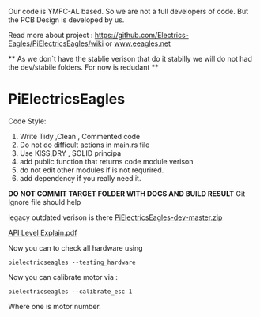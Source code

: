 Our code is YMFC-AL based. So we are not a full developers of code. But the PCB Design is developed by us.


Read more about project : https://github.com/Electrics-Eagles/PiElectricsEagles/wiki or www.eeagles.net


** As we don`t have the stablie verison that do it stabilly we will do not had the dev/stabile folders. For now is redudant **


# PiElectricsEagles


Code Style:

1) Write Tidy ,Clean , Commented code
2) Do not do difficult actions in main.rs file
3) Use KISS,DRY , SOLID principa
4) add public function that returns code module verison
5) do not edit other modules if is not requrired.
6) add dependency if you really need it.


**DO NOT COMMIT TARGET FOLDER WITH DOCS AND BUILD RESULT**
Git Ignore file should help



legacy outdated verison is there [PiElectricsEagles-dev-master.zip](https://github.com/Electrics-Eagles/PiElectricsEagles-dev/files/7818303/PiElectricsEagles-dev-master.zip)

[API Level Explain.pdf](https://github.com/Electrics-Eagles/PiElectricsEagles-dev/files/7818307/API.Level.Explain.pdf)


Now you can to check all hardware using 
```
pielectricseagles --testing_hardware 
```
Now you can calibrate motor via : 
```
pielectricseagles --calibrate_esc 1 
```
Where one is motor number.
